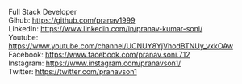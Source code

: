 Full Stack Developer <br>
Gihub: https://github.com/pranav1999 <br>
LinkedIn: https://www.linkedin.com/in/pranav-kumar-soni/ <br>
Youtube: https://www.youtube.com/channel/UCNUY8YjVhodBTNUy_vxkOAw <br>
Facebook: https://www.facebook.com/pranav.soni.712 <br>
Instagram: https://www.instagram.com/pranavson1/ <br>
Twitter: https://twitter.com/pranavson1 <br>

